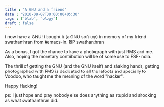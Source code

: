 ```yaml
---
title : "A GNU and a friend"
date : "2010-09-07T00:00:00+05:30"
tags : ["blab", "ology"]
draft : false
---
```


I now have a GNU! I bought it (a GNU soft toy) in memory of my friend
swathanthran from #emacs-in.  RIP swathanthran

As a bonus, I got the chance to have a photograph with just RMS and
me. Also, hoping the monetary contribution will be of some use to
FSF-India.

The thrill of getting the GNU (and the GNU itself) and shaking hands,
getting photographed with RMS is dedicated to all the lafoots and
specially to Voodoo, who taught me the meaning of the word "hacker".

Happy Hacking!

ps: I just hope and pray nobody else does anything as stupid and
shocking as what swathanthran did.
